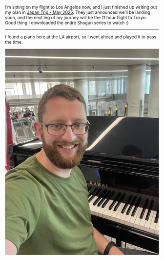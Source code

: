 
I’m sitting on my flight to Los Angelos now, and I just finished up writing out my plan in [Japan Trip - May 2025](Japan%20Trip%20-%20May%202025). They just announced we’ll be landing soon, and the next leg of my journey will be the 11 hour flight to Tokyo. Good thing I downloaded the entire Shogun series to watch :) 

---

I found a piano here at the LA airport, so I went ahead and played it to pass the time.


![](../../images/IMG_9133.jpeg)

